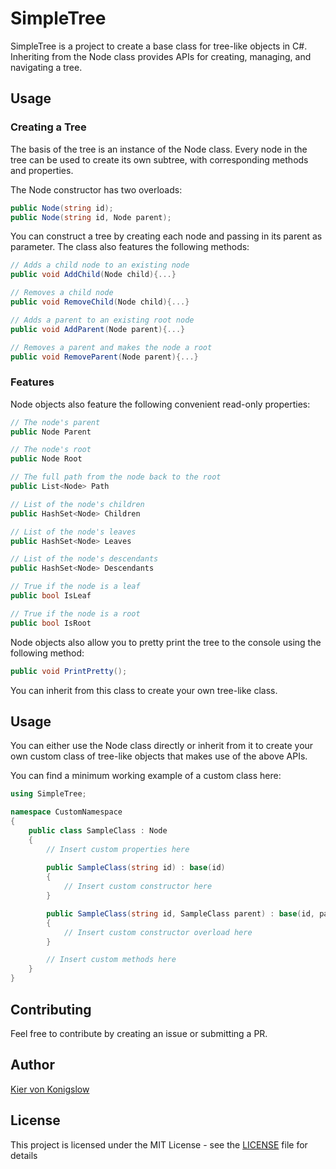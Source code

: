 # SimpleTree

SimpleTree is a project to create a base class for tree-like objects in C#. Inheriting from the Node class provides APIs for creating, managing, and navigating a tree.

## Usage

### Creating a Tree

The basis of the tree is an instance of the Node class. Every node in the tree can be used to create its own subtree, with corresponding methods and properties.

The Node constructor has two overloads:
```cs
public Node(string id);
public Node(string id, Node parent);
```

You can construct a tree by creating each node and passing in its parent as parameter. The class also features the following methods:

```cs
// Adds a child node to an existing node
public void AddChild(Node child){...}

// Removes a child node
public void RemoveChild(Node child){...}

// Adds a parent to an existing root node
public void AddParent(Node parent){...}

// Removes a parent and makes the node a root
public void RemoveParent(Node parent){...}
```

### Features

Node objects also feature the following convenient read-only properties:
```cs
// The node's parent
public Node Parent

// The node's root
public Node Root

// The full path from the node back to the root
public List<Node> Path

// List of the node's children
public HashSet<Node> Children

// List of the node's leaves
public HashSet<Node> Leaves

// List of the node's descendants
public HashSet<Node> Descendants

// True if the node is a leaf
public bool IsLeaf

// True if the node is a root
public bool IsRoot
```

Node objects also allow you to pretty print the tree to the console using the following method:
```cs
public void PrintPretty();
```

You can inherit from this class to create your own tree-like class.

## Usage

You can either use the Node class directly or inherit from it to create your own custom class of tree-like objects that makes use of the above APIs.

You can find a minimum working example of a custom class here:

```cs
using SimpleTree;

namespace CustomNamespace
{
    public class SampleClass : Node
    {
        // Insert custom properties here
        
        public SampleClass(string id) : base(id)
        {
            // Insert custom constructor here
        }

        public SampleClass(string id, SampleClass parent) : base(id, parent)
        {
            // Insert custom constructor overload here
        }

        // Insert custom methods here
    }
}
```

## Contributing

Feel free to contribute by creating an issue or submitting a PR.

## Author

[Kier von Konigslow](https://github.com/kvonkoni)

## License

This project is licensed under the MIT License - see the [LICENSE](LICENSE) file for details